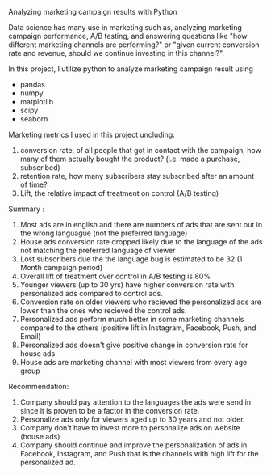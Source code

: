 Analyzing marketing campaign results with Python

Data science has many use in marketing such as, analyzing marketing campaign performance, A/B testing, and answering questions like "how different marketing channels are performing?" or "given current conversion rate and revenue, should we continue investing in this channel?".

In this project, I utilize python to analyze marketing campaign result using 
- pandas
- numpy
- matplotlib
- scipy
- seaborn


Marketing metrics I used in this project uncluding:
1. conversion rate, of all people that got in contact with the campaign, how many of them actually bought the product? (i.e. made a purchase, subscribed)
2. retention rate, how many subscribers stay subscribed after an amount of time?
3. Lift, the relative impact of treatment on control (A/B testing)

Summary :

1. Most ads are in english and there are numbers of ads that are sent out in the wrong languague (not the preferred language)
2. House ads conversion rate dropped likely due to the language of the ads not matching the preferred language of viewer
3. Lost subscribers due the the language bug is estimated to be 32 (1 Month campaign period)
4. Overall lift of treatment over control in A/B testing is 80%
5. Younger viewers (up to 30 yrs) have higher conversion rate with personalized ads compared to control ads.
6. Conversion rate on older viewers who recieved the personalized ads are lower than the ones who recieved the control ads.
7. Personalized ads perform much better in some marketing channels compared to the others (positive lift in Instagram, Facebook, Push, and Email)
8. Personalized ads doesn't give positive change in conversion rate for house ads
9. House ads are marketing channel with most viewers from every age group

Recommendation:

1. Company should pay attention to the languages the ads were send in since it is proven to be a factor in the conversion rate.
2. Personalize ads only for viewers aged up to 30 years and not older.
3. Company don't have to invest more to personalize ads on website (house ads) 
4. Company should continue and improve the personalization of ads in Facebook, Instagram, and Push that is the channels with high lift for the personalized ad.
